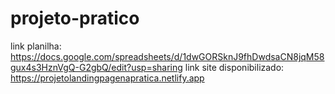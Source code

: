 # projeto-pratico
link planilha: https://docs.google.com/spreadsheets/d/1dwGORSknJ9fhDwdsaCN8jqM58gux4s3HznVgQ-G2gbQ/edit?usp=sharing
link site disponibilizado: https://projetolandingpagenapratica.netlify.app
